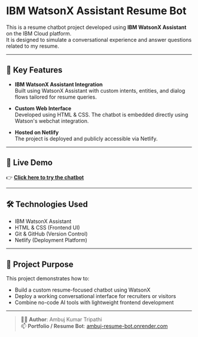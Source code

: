 # IBM WatsonX Assistant Resume Bot

This is a resume chatbot project developed using **IBM WatsonX Assistant** on the IBM Cloud platform.  
It is designed to simulate a conversational experience and answer questions related to my resume.

---

## 🔑 Key Features

- **IBM WatsonX Assistant Integration**  
  Built using WatsonX Assistant with custom intents, entities, and dialog flows tailored for resume queries.

- **Custom Web Interface**  
  Developed using HTML & CSS. The chatbot is embedded directly using Watson's webchat integration.

- **Hosted on Netlify**  
  The project is deployed and publicly accessible via Netlify.

---

## 🚀 Live Demo

👉 [**Click here to try the chatbot**](https://ambuj-ai-profile.netlify.app/)

---

## 🛠️ Technologies Used

- IBM WatsonX Assistant  
- HTML & CSS (Frontend UI)  
- Git & GitHub (Version Control)  
- Netlify (Deployment Platform)

---

## 📌 Project Purpose

This project demonstrates how to:
- Build a custom resume-focused chatbot using WatsonX
- Deploy a working conversational interface for recruiters or visitors
- Combine no-code AI tools with lightweight frontend development

---

> 👨‍💻 **Author**: Ambuj Kumar Tripathi  
> 📫 **Portfolio / Resume Bot**: [ambuj-resume-bot.onrender.com](https://ambuj-resume-bot.onrender.com)
